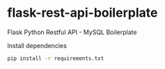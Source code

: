 # flask-rest-api-boilerplate
Flask Python Restful API - MySQL Boilerplate

Install dependencies
```cmd 
pip install -r requirements.txt 
```
